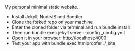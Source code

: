 My personal minimal static website.

* Install Jekyll, NodeJS and Bundler.
* Clone the forked repo on your machine
* Enter the cloned folder via terminal and run bundle install
* Then run bundle exec jekyll serve --config _config.yml
* Open it in your browser: http://localhost:4000
* Test your app with bundle exec htmlproofer ./_site
